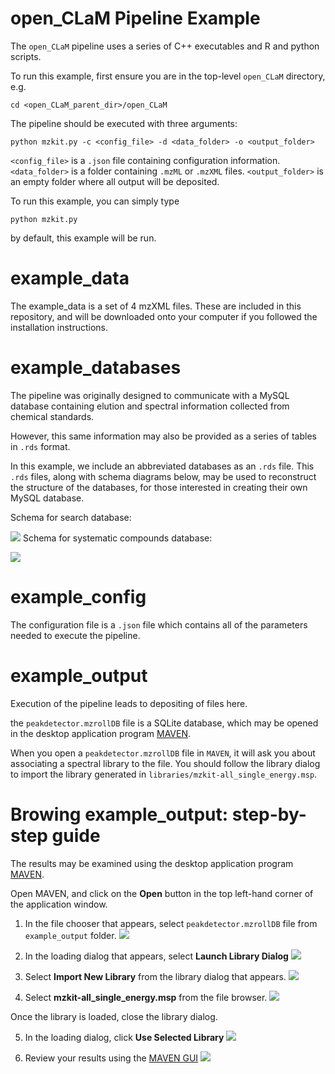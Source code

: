 # open_CLaM Pipeline Example

The `open_CLaM` pipeline uses a series of C++ executables and R and python scripts.

To run this example, first ensure you are in the top-level `open_CLaM` directory, e.g.
```
cd <open_CLaM_parent_dir>/open_CLaM
```

The pipeline should be executed with three arguments:

`python mzkit.py -c <config_file> -d <data_folder> -o <output_folder>`

`<config_file>` is a `.json` file containing configuration information.
`<data_folder>` is a folder containing `.mzML` or `.mzXML` files.
`<output_folder>` is an empty folder where all output will be deposited.

To run this example, you can simply type

`python mzkit.py` 

by default, this example will be run.

# example_data

The example_data is a set of 4 mzXML files.
These are included in this repository, and will be downloaded onto your computer
if you followed the installation instructions.

# example_databases

The pipeline was originally designed to communicate with a MySQL database
containing elution and spectral information collected from chemical standards.

However, this same information may also be provided as a series of tables in `.rds` format.

In this example, we include an abbreviated databases as an `.rds` file.  This `.rds` files,
along with schema diagrams below, may be used to reconstruct the structure of the databases,
for those interested in creating their own MySQL database.

Schema for search database:

![](images/standards_db.png)
Schema for systematic compounds database:

![](images/systematic_db.png)

# example_config

The configuration file is a `.json` file which contains all of the parameters needed to
execute the pipeline.

# example_output

Execution of the pipeline leads to depositing of files here.

the `peakdetector.mzrollDB` file is a SQLite database, which may be opened in
the desktop application program
[MAVEN](https://github.com/eugenemel/maven/releases/latest).

When you open a `peakdetector.mzrollDB` file in `MAVEN`, it will ask you about
associating a spectral library to the file.  You should follow the library dialog
to import the library generated in `libraries/mzkit-all_single_energy.msp`.

# Browing example_output: step-by-step guide

The results may be examined using the desktop application program
[MAVEN](https://github.com/eugenemel/maven/releases/latest).

Open MAVEN, and click on the **Open** button in the top left-hand corner of the
application window. 

1. In the file chooser that appears, select `peakdetector.mzrollDB` file from `example_output` folder.
![](images/1_open_output.png)

2. In the loading dialog that appears, select **Launch Library Dialog**
![](images/2_loading_dialog.png)

3. Select **Import New Library** from the library dialog that appears.
![](images/3_import_new_library.png)

4. Select **mzkit-all_single_energy.msp** from the file browser.
![](images/4_select_file.png)

Once the library is loaded, close the library dialog.

5. In the loading dialog, click **Use Selected Library**
![](images/5_use_selected_file.png)

6. Review your results using the [MAVEN GUI](https://github.com/eugenemel/maven/releases/latest)
![](images/6_example_maven_output.png)
